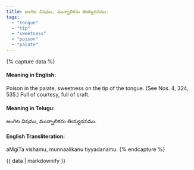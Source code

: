 ```yaml
---
title: అంగిట విషము, మున్నాలికను తియ్యదనము.
tags:
  - "tongue"
  - "tip"
  - "sweetness"
  - "poison"
  - "palate"
---
```


{% capture data %}
#### Meaning in English:
Poison in the palate, sweetness on the tip of the tongue.
(See Nos. 4, 324, 535.)
Full of courtesy, full of craft.

#### Meaning in Telugu:
అంగిట విషము, మున్నాలికను తియ్యదనము.

#### English Transliteration:
aMgiTa vishamu, munnaalikanu tiyyadanamu.
{% endcapture %}

{{ data | markdownify }}

